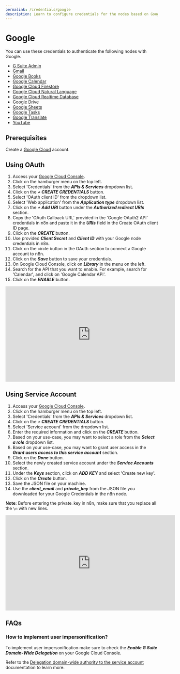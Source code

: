 ```yaml
---
permalink: /credentials/google
description: Learn to configure credentials for the nodes based on Google services in n8n
---
```


# Google

You can use these credentials to authenticate the following nodes with Google.
- [G Suite Admin](../../nodes-library/nodes/GSuiteAdmin/README.md)
- [Gmail](../../nodes-library/nodes/Gmail/README.md)
- [Google Books](../../nodes-library/nodes/GoogleBooks/README.md)
- [Google Calendar](../../nodes-library/nodes/GoogleCalendar/README.md)
- [Google Cloud Firestore](../../nodes-library/nodes/GoogleCloudFirestore/README.md)
- [Google Cloud Natural Language](../../nodes-library/nodes/GoogleCloudNaturalLanguage/README.md)
- [Google Cloud Realtime Database](../../nodes-library/nodes/GoogleCloudRealtimeDatabase/README.md)
- [Google Drive](../../nodes-library/nodes/GoogleDrive/README.md)
- [Google Sheets](../../nodes-library/nodes/GoogleSheets/README.md)
- [Google Tasks](../../nodes-library/nodes/GoogleTasks/README.md)
- [Google Translate](../../nodes-library/nodes/GoogleTranslate/README.md)
- [YouTube](../../nodes-library/nodes/YouTube/README.md)


## Prerequisites

Create a [Google Cloud](https://cloud.google.com/) account.

<!-- ### API Key

1. Access your Google dashboard.
2. Click on your user icon on the top left.
3. Click on API & Services.
4. Click on Credentials.
5. Click on Create Credentials.
6. Click on API Key.
7. Use provided API Key with your Google node credentials in n8n.
![Getting Google credentials](https://i.imgur.com/r9KX5Gh.gif)  -->

## Using OAuth

1. Access your [Google Cloud Console](https://console.cloud.google.com).
2. Click on the hamburger menu on the top left.
3. Select 'Credentials' from the ***APIs & Services*** dropdown list.
4. Click on the ***+ CREATE CREDENTIALS*** button.
5. Select 'OAuth client ID' from the dropdown list.
6. Select 'Web application' from the ***Application type*** dropdown list.
7. Click on the ***+ Add URI*** button under the ***Authorized redirect URIs*** section.
8. Copy the 'OAuth Callback URL' provided in the 'Google OAuth2 API' credentials in n8n and paste it in the ***URIs*** field in the Create OAuth client ID page.
9. Click on the ***CREATE*** button.
10. Use provided ***Client Secret*** and ***Client ID*** with your Google node credentials in n8n.
11. Click on the circle button in the OAuth section to connect a Google account to n8n.
12. Click on the ***Save*** button to save your credentials.
13. On Google Cloud Console, click on ***Library*** in the menu on the left.
14. Search for the API that you want to enable. For example, search for 'Calendar', and click on 'Google Calendar API'.
15. Click on the ***ENABLE*** button.

<iframe width="560" height="315" src="https://www.youtube.com/embed/y-XHQbFOUww" frameborder="0" allow="accelerometer; autoplay; clipboard-write; encrypted-media; gyroscope; picture-in-picture" allowfullscreen></iframe>

## Using Service Account

1. Access your [Google Cloud Console](https://console.cloud.google.com).
2. Click on the hamburger menu on the top left.
3. Select 'Credentials' from the ***APIs & Services*** dropdown list.
4. Click on the ***+ CREATE CREDENTIALS*** button.
5. Select 'Service account' from the dropdown list.
6. Enter the required information and click on the ***CREATE*** button.
7. Based on your use-case, you may want to select a role from the ***Select a role*** dropdown list.
8. Based on your use-case, you may want to grant user access in the ***Grant users access to this service account*** section.
9. Click on the ***Done*** button.
10. Select the newly created service account under the ***Service Accounts*** section.
11. Under the ***Keys*** section, click on ***ADD KEY*** and select 'Create new key'.
12. Click on the ***Create*** button.
13. Save the JSON file on your machine.
14. Use the ***client_email*** and ***private_key*** from the JSON file you downloaded for your Google Credentials in the n8n node.

**Note:** Before entering the private_key in n8n, make sure that you replace all the `\n` with new lines.

<iframe width="560" height="315" src="https://www.youtube.com/embed/Druffw8Afro" frameborder="0" allow="accelerometer; autoplay; clipboard-write; encrypted-media; gyroscope; picture-in-picture" allowfullscreen></iframe>

## FAQs

### How to implement user impersonification?

To implement user impersonification make sure to check the ***Enable G Suite Domain-Wide Delegation*** on your Google Cloud Console.

Refer to the [Delegation domain-wide authority to the service account](https://developers.google.com/identity/protocols/oauth2/service-account#delegatingauthority) documentation to learn more.
